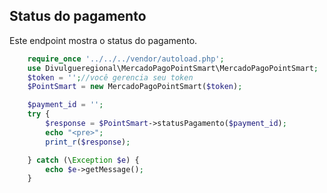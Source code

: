 ## Status do pagamento

Este endpoint mostra o status do pagamento.

```php
    require_once '../../../vendor/autoload.php';
    use Divulgueregional\MercadoPagoPointSmart\MercadoPagoPointSmart;
    $token = '';//você gerencia seu token
    $PointSmart = new MercadoPagoPointSmart($token);

    $payment_id = '';
    try {
        $response = $PointSmart->statusPagamento($payment_id);
        echo "<pre>";
        print_r($response);

    } catch (\Exception $e) {
        echo $e->getMessage();
    }
```

